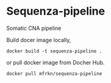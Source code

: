 # Sequenza-pipeline
Somatic CNA pipeline

Build docer image locally,
```
docker build -t sequenza-pipeline .
```
or pull docker image from Docher Hub.
```
docker pull mfrkn/sequenza-pipeline
```

